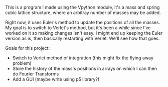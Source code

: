 This is a program I made using the Vpython module, it's a mass and spring cubic lattice structure, where an arbitray number of masses may be added.
 
Right now, it uses Euler's method to update the positions of all the masses. My goal is to switch to Verlet's method, but it's been a while since I've worked on it so making changes isn't easy. I might end up keeping the Euler version as is, then basically restarting with Verlet. We'll see how that goes.

Goals for this project:
- Switch to Verlet method of integration (this might fix the flying away problem)
- Store the history of the mass's positions in arrays on which I can then do Fourier Transforms
- Add a GUI (maybe write using p5 library?)
